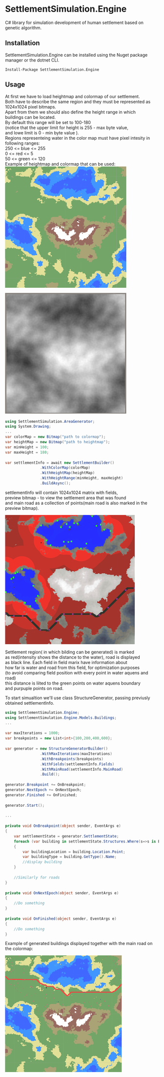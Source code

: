 # SettlementSimulation.Engine
C# library for simulation development of human settlement 
based on genetic algorithm.
## Installation
SettlementSimulation.Engine can be installed using the Nuget package manager or the dotnet CLI.  
```
Install-Package SettlementSimulation.Engine
```
## Usage

At first we have to load heightmap and colormap of our settlement.  
Both have to describe the same region and they must be represented as
1024x1024 pixel bitmaps.  
Apart from them we should also define the height range in which  
buildings can be located.  
By default this range will be set to 100-180  
(notice that the upper limit for height is 255 - max byte value,  
and lowe limit is 0 - min byte value ).  
Regions representeing water in the color map must 
have pixel intesity in following ranges:  
250 <= blue <= 255   
0 <= red <=  5   
50 <= green <= 120  
Example of heightmap and colormap that can be used:  
![colormap](resources/colormap.png)  

![heightmap](resources/heightmap.png)
```csharp
using SettlementSimulation.AreaGenerator;
using System.Drawing;
...
var colorMap = new Bitmap("path to colormap");
var heightMap = new Bitmap("path to heightmap");
var minHeight = 100;
var maxHeight = 180;

var settlementInfo = await new SettlementBuilder()
                .WithColorMap(colorMap)
                .WithHeightMap(heightMap)
                .WithHeightRange(minHeight, maxHeight)
                .BuildAsync();
```  
settlementInfo will contain 1024x1024 matrix with fields,  
preview bitmap - to view the settlement area that was found  
and main road as a collection of points(main road is also marked in the preview bitmap).

![preview bitmap](resources/setltlement.png)
  
Settlement region( in which bilding can be generated) is marked  
as red(intensity shows the distance to the water), road is displayed  
as black line. Each field in field marix have information about  
how far is water and road from this field, for optimization purposes   
(to avoid comparing field position with every point in water aquens and road)  
this distance is liited to the green points on water aquens boundary  
and purpuple points on road.  
 
To start simualtion we'll use class StructureGenerator, passing 
previusly obtained settlementInfo.  
```csharp
using SettlementSimulation.Engine;
using SettlementSimulation.Engine.Models.Buildings;
...

var maxIterations = 1000;
var breakpoints = new List<int>{100,200,400,600};

var generator = new StructureGeneratorBuilder()
                .WithMaxIterations(maxIterations)
                .WithBreakpoints(breakpoints)
                .WithFields(settlementInfo.Fields)
                .WithMainRoad(settlementInfo.MainRoad)
                .Build();

generator.Breakpoint += OnBreakpoint;
generator.NextEpoch += OnNextEpoch;
generator.Finished += OnFinished;
            
generator.Start();

...
       
private void OnBreakpoint(object sender, EventArgs e)
{
    var settlementState = generator.SettlementState;
    foreach (var building in settlementState.Structures.Where(s=>s is Building).Cast<Building>())
    {
        var buildingLocation = building.Location.Point;
        var buildingType = building.GetType().Name;
        //display building
    }

    //Similarly for roads
}

private void OnNextEpoch(object sender, EventArgs e)
{
    //Do something
}

private void OnFinished(object sender, EventArgs e)
{
    //Do something
}
```  

Example of generated buildings displayed together with the main road
on the colormap:  

![generatedBuildings](resources/generatedBuildings.png)
